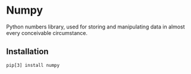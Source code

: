 # Numpy

Python numbers library, used for storing and manipulating data in almost every conceivable circumstance.

## Installation

```
pip[3] install numpy
```
